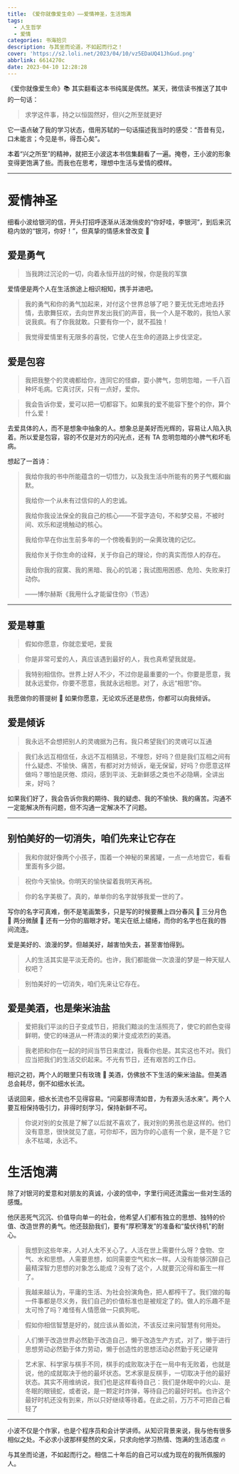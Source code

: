 ```yaml
---
title: 《爱你就像爱生命》——爱情神圣，生活饱满
tags:
  - 人生哲学
  - 爱情
categories: 书海拾贝
description: 与其坐而论道，不如起而行之！
cover: 'https://s2.loli.net/2023/04/10/vz5EDaUQ41JhGud.png'
abbrlink: 6614270c
date: 2023-04-10 12:28:28
---
```


《爱你就像爱生命》📚 其实翻看这本书纯属是偶然。某天，微信读书推送了其中的一句话：

> 求学这件事，持之以恒固然好，但兴之所至就更好

它一语点破了我的学习状态，借用苏轼的一句话描述我当时的感受：“吾昔有见，口未能言；今见是书，得吾心矣”。

本着“兴之所至”的精神，就把王小波这本书信集翻看了一遍。掩卷，王小波的形象变得更饱满了些。而我也在思考，理想中生活与爱情的模样。

---

# 爱情神圣

细看小波给银河的信，开头打招呼逐渐从活泼俏皮的“你好哇，李银河”，到后来沉稳内敛的“银河，你好！”，但真挚的情感未曾改变 🥰

## 爱是勇气
> 当我跨过沉沦的一切，向着永恒开战的时候，你是我的军旗

爱情便是两个人在生活旅途上相识相知，携手并进吧。

> 我的勇气和你的勇气加起来，对付这个世界总够了吧？要无忧无虑地去抒情，去歌舞狂欢，去向世界发出我们的声音，我一个人是不敢的，我怕人家说我疯。有了你我就敢。只要有你一个，就不孤独！

> 我觉得爱情里有无限多的喜悦，它使人在生命的道路上步伐坚定。

## 爱是包容
> 我把我整个的灵魂都给你，连同它的怪癖，耍小脾气，忽明忽暗，一千八百种坏毛病。它真讨厌，只有一点好，爱你。

> 我会告诉你爱，爱可以把一切都容下。如果我的爱不能容下整个的你，算个什么爱！

去爱具体的人，而不是想象中抽象的人。想象总是美好而光辉的，容易让人陷入执着。所以爱是包容，容的不仅是对方的闪光点，还有 TA 忽明忽暗的小脾气和坏毛病。

想起了一首诗：

> 我给你我的书中所能蕴含的一切悟力，以及我生活中所能有的男子气概和幽默。
>
> 我给你一个从未有过信仰的人的忠诚。
>
> 我给你我设法保全的我自己的核心——不营字造句，不和梦交易，不被时间、欢乐和逆境触动的核心。
>
> 我给你早在你出生前多年的一个傍晚看到的一朵黄玫瑰的记忆。
>
> 我给你关于你生命的诠释，关于你自己的理论，你的真实而惊人的存在。
>
> 我给你我的寂寞、我的黑暗、我心的饥渴；我试图用困惑、危险、失败来打动你。
>
> ——博尔赫斯《我用什么才能留住你》（节选）

---

## 爱是尊重
> 假如你愿意，你就恋爱吧，爱我

> 你是非常可爱的人，真应该遇到最好的人，我也真希望我就是。

> 我特别相信你。世界上好人不少，不过你是最重要的一个。你要是愿意，我就永远爱你，你要不愿意，我就永远相思。对了，永远“相思”你。

我愿做你的菩提树 🌳 如果你愿意，无论欢乐还是悲伤，你都可以向我倾诉。

## 爱是倾诉
> 我永远不会想把别人的灵魂据为己有。我只希望我们的灵魂可以互通

> 我们永远互相信任，永远不互相猜忌，不埋怨，好吗？但是我们互相之间有什么疑虑、不愉快、痛苦，有都对对方倾诉，毫无保留，好吗？你愿意这样做吗？哪怕是厌倦、烦闷，感到平淡、无新鲜感之类也不必隐瞒，全讲出来，好吗？

如果我们好了，我会告诉你我的期待、我的疑虑、我的不愉快、我的痛苦。沟通不一定能解决所有问题，但不沟通一定解决不了问题。

---

## 别怕美好的一切消失，咱们先来让它存在
> 我和你就好像两个小孩子，围着一个神秘的果酱罐，一点一点地尝它，看看里面有多少甜。

> 祝你今天愉快。你明天的愉快留着我明天再祝。

> 你的名字美极了。真的，单单你的名字就够我爱一世的了。

写你的名字可真难，倒不是笔画繁多，只是写的时候要蘸上四分春风 🍃 三分月色 🌙 两分微醺 🍷 还有一分你的眉眼才好。笔尖在纸上缱绻，而你的名字也在我的唇间流连。

爱是美好的、浪漫的梦。但越美好，越害怕失去，甚至害怕得到。

> 人的生活其实是平淡无奇的。也许，我们都能做一次浪漫的梦是一种天赋人权吧？

> 别怕美好的一切消失，咱们先来让它存在。


## 爱是美酒，也是柴米油盐
> 爱把我们平淡的日子变成节日，把我们黯淡的生活照亮了，使它的颜色变得鲜明，使它的味道从一杯清淡的果汁变成浓烈的美酒。

> 我老把和你在一起的时间当节日来度过，我看你也是。其实这也不对。我们应当把我们的生活交织起来。不光有节日，还有艰苦的工作日。

相识之初，两个人的眼里只有玫瑰 🌹 美酒，仿佛放不下生活的柴米油盐。但美酒总会耗尽，倒不如细水长流。

话说回来，细水长流也不见得容易。“问渠那得清如昔，为有源头活水来”。两个人要互相保持吸引力，非得时刻学习，保持新鲜不可。

> 你说对别的女孩是了解了以后就不喜欢了，我对别的男孩也是这样的。他们没有意思，很快就见了底，可你却不，因为你的心底有一个泉，是不是？它永不枯竭，永远不。

# 生活饱满
除了对银河的爱意和对朋友的真诚，小波的信中，字里行间还流露出一些对生活的感慨。

他厌恶死气沉沉、价值导向单一的社会，他希望人们都有独立的思想、独特的价值、改造世界的勇气。他还鼓励我们，要有“厚积薄发”的准备和“蛰伏待机”的耐心。

> 我想到这些年来，人对人太不关心了。人活在世上需要什么呀？食物、空气、水和思想。人需要思想，如同需要空气和水一样。人没有能够沉醉自己最精深智力思想的对象怎么能成？没有了这个，人就要沉沦得和畜生一样了。

> 我越来越认为，平庸的生活、为社会扮演角色，把人都榨干了。我们做的每一件事都是尽义务，我们自己的价值标准也是被规定了的。做人的乐趣不是太可怜了吗？难怪有人情愿做一只疯狗呢。


> 假如你相信智慧是好的，就应该从善如流，不该反过来问智慧有何用处。

> 人们懒于改造世界必然勤于改造自己，懒于改造生产方式，对了，懒于进行思想劳动必然勤于体力劳动，懒于创造性的思想活动必然勤于死记硬背


> 艺术家、科学家与棋手不同，棋手的成败取决于在一局中有无败着，也就是说，他的成就取决于他的最坏状态。艺术家是反棋手，一切取决于他的最好状态。其实不用维纳说，我们也是这样看待自己：我们是休眠中的火山、是冬眠的眼镜蛇，或者说，是一颗定时炸弹，等待自己的最好时机。也许这个最好时机还没有到来，所以只好继续等待着。在此之前，万万不可把自己看轻了

---

小波不仅是个作家，也是个程序员和会计学讲师。从知识背景来说，我与他有很多相似之处。不必求小波那样斐然的文采，只求向他学习热情、饱满的生活态度 🔥

与其坐而论道，不如起而行之。相信二十年后的自己可以成为现在的我所佩服的人。